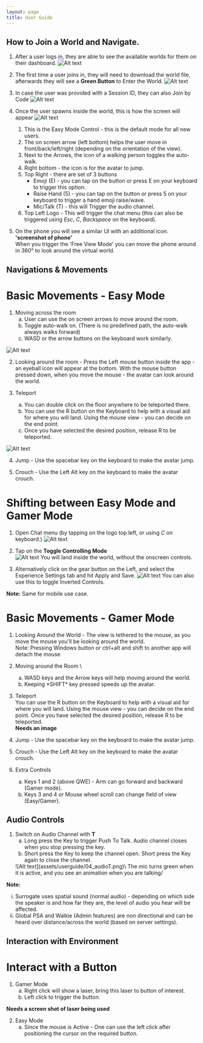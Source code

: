 ```yaml
---
layout: page
title: User Guide
---
```


How to Join a World and Navigate.
------

1.  After a user logs in, they are able to see the available worlds for them on their dashboard.
![Alt text](assets/login/03_dashboard.png)

2.  The first time a user joins in, they will need to download the world file, afterwards they will see a **Green Button** to Enter the World.
![Alt text](assets/login/04_dashboard2.png)

3.  In case the user was provided with a Session ID, they can also Join by Code
![Alt text](assets/login/05_joinbycode.png)

4.  Once the user spawns inside the world, this is how the screen will appear
![Alt text](assets/login/06_easymode.png)

    1.  This is the Easy Mode Control - this is the default mode for all new users. 
    2.  The on screen arrow (left bottom) helps the user move in front/back/left/right (depending on the orientation of the view). 
    3.  Next to the Arrows, the icon of a walking person toggles the auto-walk. 
    4.  Right bottom - the icon is for the avatar to jump.
    5.  Top Right - there are set of 3 buttons
          *  Emoji (E) - you can tap on the button or press E on your keyboard to trigger this option. 
          *  Raise Hand (5) - you can tap on the button or press 5 on your keyboard to trigger a hand emoji raise/wave. 
          *  Mic/Talk (T) - this will Trigger the audio channel.
    6.  Top Left Logo - This will trigger the chat menu (this can also be triggered using *Esc*, *C*, *Backspace* on the keyboard).

5.  On the phone you will see a similar UI with an additional icon.\
**'screenshot of phone'**\
When you trigger the 'Free View Mode' you can move the phone around in 360&deg; to look around the virtual world.



Navigations & Movements
------

Basic Movements - Easy Mode
======

1.  Moving across the room 
    <ol type="a">
        <li>User can use the on screen arrows to move around the room.</li>
        <li> Toggle auto-walk on. (There is no predefined path, the auto-walk always walks forward)</li>
        <li>WASD or the arrow buttons on the keyboard work similarly.</li>
    </ol>
![Alt text](assets/userguide/01_easy_see.png)    

2.  Looking around the room - Press the Left mouse button inside the app - an eyeball icon will appear at the bottom. With the mouse button pressed down, when you move the mouse - the avatar can look around the world. 

3.  Teleport
    <ol type="a">
        <li>You can double click on the floor anywhere to be teleported there.</li>
        <li>You can use the R button on the Keyboard to help with a visual aid for where you will land. Using the mouse view - you can decide on the end point.</li>
        <li>Once you have selected the desired position, release R to be teleported.</li>
    </ol>
![Alt text](assets/userguide/02_easy_teleport.png)

4.  Jump - Use the spacebar key on the keyboard to make the avatar jump.

5.  Crouch - Use the Left Alt key on the keyboard to make the avatar crouch.


Shifting between Easy Mode and Gamer Mode
======

1.  Open Chat menu (by tapping on the logo top left, or using *C* on keyboard.)
![Alt text](assets/userguide/03_easy2gamer01.png)

2.  Tap on the **Toggle Controlling Mode** \
![Alt text](assets/userguide/03_easy2gamer03.png)
You will land inside the world, without the onscreen controls.

3.  Alternatively click on the gear button on the Left, and select the Experience Settings tab and hit Apply and Save.
![Alt text](assets/userguide/03_easy2gamer02.png)
 You can also use this to toggle Inverted Controls.

**Note:** Same for mobile use case. 


Basic Movements - Gamer Mode
======

1.  Looking Around the World - The view is tethered to the mouse, as you move the mouse you'll be looking around the world.\
    Note: Pressing Windows button or ctrl+alt and shift to another app will detach the mouse


2.  Moving around the Room \
    <ol type="a">
        <li>WASD keys and the Arrow keys will help moving around the world.</li>
        <li>Keeping *SHIFT* key pressed speeds up the avatar. </li>
    </ol>
3.  Teleport \
    You can use the R button on the Keyboard to help with a visual aid for where you will land. Using the mouse view - you can decide on the end point. Once you have selected the desired position, release R to be teleported.\
    **Needs an image**

4.  Jump - Use the spacebar key on the keyboard to make the avatar jump.

5.  Crouch - Use the Left Alt key on the keyboard to make the avatar crouch.

6.  Extra Controls
    <ol type="a">
        <li>Keys 1 and 2 (above QWE) - Arm can go forward and backward (Gamer mode).</li>
        <li>Keys 3 and 4 or Mouse wheel scroll can change field of view  (Easy/Gamer).</li>
    </ol>


Audio Controls
------

1.  Switch on Audio Channel with **T**
    <ol type="a">
        <li>Long press the Key to trigger Push To Talk. Audio channel closes when you stop pressing the key.</li>
        <li>Short press the Key to keep the channel open. Short press the Key again to close the channel.</li>
    </ol>
    ![Alt text](assets/userguide/04_audioT.png)\
    The mic turns green when it is active, and you see an animation when you are talking/

**Note:** 
<ol type="i">
    <li>Surrogate uses spatial sound (normal audio) - depending on which side the speaker is and how far they are, the level of audio you hear will be affected.</li>
    <li>Global PSA and Walkie (Admin features) are non directional and can be heard over distance/across the world (based on server settings).</li>
</ol>

Interaction with Environment
------

Interact with a Button
======
1. Gamer Mode
    <ol type="a">
    <li>Right click will show a laser, bring this laser to button of interest.</li>
    <li>Left click to trigger the button.</li>
    </ol>

**Needs a screen shot of laser being used** 

2. Easy Mode
    <ol type="a">
    <li>Since the mouse is Active - One can use the left click after positioning the cursor on the required button.</li>
    </ol>